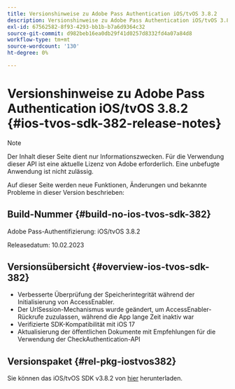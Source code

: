 ```yaml
---
title: Versionshinweise zu Adobe Pass Authentication iOS/tvOS 3.8.2
description: Versionshinweise zu Adobe Pass Authentication iOS/tvOS 3.8.2
exl-id: 67562582-8f93-4293-bb1b-b7a6d9364c32
source-git-commit: d982beb16ea0db29f41d0257d8332fd4a07a84d8
workflow-type: tm+mt
source-wordcount: '130'
ht-degree: 0%

---
```


# Versionshinweise zu Adobe Pass Authentication iOS/tvOS 3.8.2 {#ios-tvos-sdk-382-release-notes}

>[!NOTE]
>
>Der Inhalt dieser Seite dient nur Informationszwecken. Für die Verwendung dieser API ist eine aktuelle Lizenz von Adobe erforderlich. Eine unbefugte Anwendung ist nicht zulässig.

Auf dieser Seite werden neue Funktionen, Änderungen und bekannte Probleme in dieser Version beschrieben:

## Build-Nummer {#build-no-ios-tvos-sdk-382}

Adobe Pass-Authentifizierung: iOS/tvOS 3.8.2

Releasedatum: 10.02.2023



## Versionsübersicht {#overview-ios-tvos-sdk-382}

* Verbesserte Überprüfung der Speicherintegrität während der Initialisierung von AccessEnabler.
* Der UrlSession-Mechanismus wurde geändert, um AccessEnabler-Rückrufe zuzulassen, während die App lange Zeit inaktiv war
* Verifizierte SDK-Kompatibilität mit iOS 17
* Aktualisierung der öffentlichen Dokumente mit Empfehlungen für die Verwendung der CheckAuthentication-API


## Versionspaket {#rel-pkg-iostvos382}

Sie können das iOS/tvOS SDK v3.8.2 von [hier](https://tve.zendesk.com/hc/en-us/articles/204963209-iOS-tvOS-Native-AccessEnabler-Library) herunterladen.
